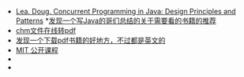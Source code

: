 




* [Lea. Doug. Concurrent Programming in Java: Design Principles and Patterns](http://gee.cs.oswego.edu/dl/cpj/index.html)
*[发现一个写Java的哥们总结的关于需要看的书籍的推荐](https://www.cnblogs.com/dennyzhangdd/)
* [chm文件在线转pdf](https://cloudconvert.com/)
* [发现一个下载pdf书籍的好地方，不过都是英文的](https://epdf.pub/)
* [MIT 公开课程](https://ocw.mit.edu/)
* []()
* []()



